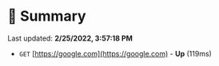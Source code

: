 # 📖 Summary
Last updated: **2/25/2022, 3:57:18 PM**

- `GET` [https://google.com](https://google.com) - **Up** (119ms)
